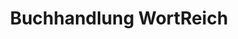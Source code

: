 ---
title: "Buchhandlung WortReich"
url: /pfaffenhofen-a-d-ilm/buchhandlung-wortreich/
shop: Bücher
---